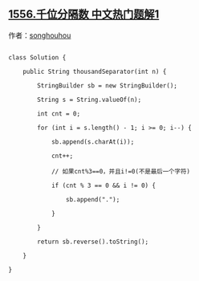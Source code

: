 ## [1556.千位分隔数 中文热门题解1](https://leetcode.cn/problems/thousand-separator/solutions/100000/java-fan-xiang-bian-li-zi-fu-chuan-by-songhouhou)

作者：[songhouhou](https://leetcode.cn/u/songhouhou)

```
class Solution {
    public String thousandSeparator(int n) {
        StringBuilder sb = new StringBuilder();
        String s = String.valueOf(n);
        int cnt = 0;
        for (int i = s.length() - 1; i >= 0; i--) {
            sb.append(s.charAt(i));
            cnt++;
            // 如果cnt%3==0，并且i!=0(不是最后一个字符)
            if (cnt % 3 == 0 && i != 0) {
                sb.append(".");
            }
        }
        return sb.reverse().toString();
    }
}
```
